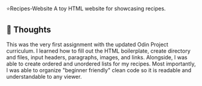 ⭐Recipes-Website
A toy HTML website for showcasing recipes.
## 💭 Thoughts
This was the very first assignment with the updated Odin Project curriculum. I learned how to fill out the HTML boilerplate, create directory and files, input headers, paragraphs, images, and links. Alongside, I was able to create ordered and unordered lists for my recipes. Most importantly, I was able to organize "beginner friendly" clean code so it is readable and understandable to any viewer.
